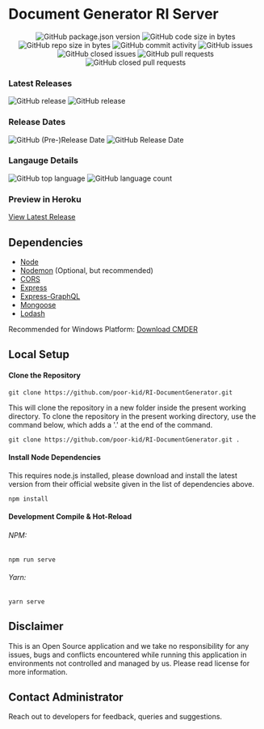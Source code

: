 # Document Generator RI Server

<p align="center">
	<img alt="GitHub package.json version" src="https://img.shields.io/github/package-json/v/poor-kid/RI-DocumentGenerator.svg?style=for-the-badge">
	<img alt="GitHub code size in bytes" src="https://img.shields.io/github/languages/code-size/poor-kid/RI-DocumentGenerator.svg?style=for-the-badge">
	<img alt="GitHub repo size in bytes" src="https://img.shields.io/github/repo-size/poor-kid/RI-DocumentGenerator.svg?style=for-the-badge">
	<img alt="GitHub commit activity" src="https://img.shields.io/github/commit-activity/m/poor-kid/RI-DocumentGenerator.svg?style=for-the-badge">
	<img alt="GitHub issues" src="https://img.shields.io/github/issues-raw/poor-kid/RI-DocumentGenerator.svg?label=Open%20Issues&style=for-the-badge">
	<img alt="GitHub closed issues" src="https://img.shields.io/github/issues-closed-raw/poor-kid/RI-DocumentGenerator.svg?label=Closed%20Issues&style=for-the-badge">
	<img alt="GitHub pull requests" src="https://img.shields.io/github/issues-pr-raw/poor-kid/RI-DocumentGenerator.svg?label=Pull%20Requests%20%28Open%29&style=for-the-badge">
	<img alt="GitHub closed pull requests" src="https://img.shields.io/github/issues-pr-closed-raw/poor-kid/RI-DocumentGenerator.svg?label=Pull%20Requests%20%28Closed%29&style=for-the-badge">
</p>

### Latest Releases
<p>
	<img alt="GitHub release" src="https://img.shields.io/github/release-pre/poor-kid/RI-DocumentGenerator.svg?label=PRE%20RELEASE&style=for-the-badge">
	<img alt="GitHub release" src="https://img.shields.io/github/release/poor-kid/RI-DocumentGenerator.svg?style=for-the-badge">
</p>

### Release Dates
<p>
	<img alt="GitHub (Pre-)Release Date" src="https://img.shields.io/github/release-date-pre/poor-kid/RI-DocumentGenerator.svg?label=PRE%20RELEASE&style=for-the-badge">
	<img alt="GitHub Release Date" src="https://img.shields.io/github/release-date/poor-kid/RI-DocumentGenerator.svg?label=RELEASE&style=for-the-badge">
</p>

### Langauge Details
<p>
	<img alt="GitHub top language" src="https://img.shields.io/github/languages/top/poor-kid/RI-DocumentGenerator.svg?color=%23f45342&style=for-the-badge">
	<img alt="GitHub language count" src="https://img.shields.io/github/languages/count/poor-kid/RI-DocumentGenerator.svg?style=for-the-badge">
</p>

### Preview in Heroku
[View Latest Release](http://dc-ri.herokuapp.com/graphql)

## Dependencies

* [Node](https://nodejs.org/en/)
* [Nodemon](https://nodemon.io/) (Optional, but recommended)
* [CORS](https://www.npmjs.com/package/cors)
* [Express](https://expressjs.com/)
* [Express-GraphQL](https://github.com/graphql/express-graphql)
* [Mongoose](https://mongoosejs.com/)
* [Lodash](https://lodash.com/)

Recommended for Windows Platform: [Download CMDER](https://cmder.net/)

## Local Setup

#### Clone the Repository
```
git clone https://github.com/poor-kid/RI-DocumentGenerator.git
```

This will clone the repository in a new folder inside the present working directory. To clone the repository in the present working directory, use the command below, which adds a '.' at the end of the command.

```
git clone https://github.com/poor-kid/RI-DocumentGenerator.git .
```

#### Install Node Dependencies
This requires node.js installed, please download and install the latest version from their official website given in the list of dependencies above.

```
npm install
```

#### Development Compile & Hot-Reload
###### NPM:

```
npm run serve
```

###### Yarn:

```
yarn serve
```


## Disclaimer
This is an Open Source application and we take no responsibility for any issues, bugs and conflicts encountered while running this application in environments not controlled and managed by us. Please read license for more information.

## Contact Administrator
Reach out to developers for feedback, queries and suggestions.